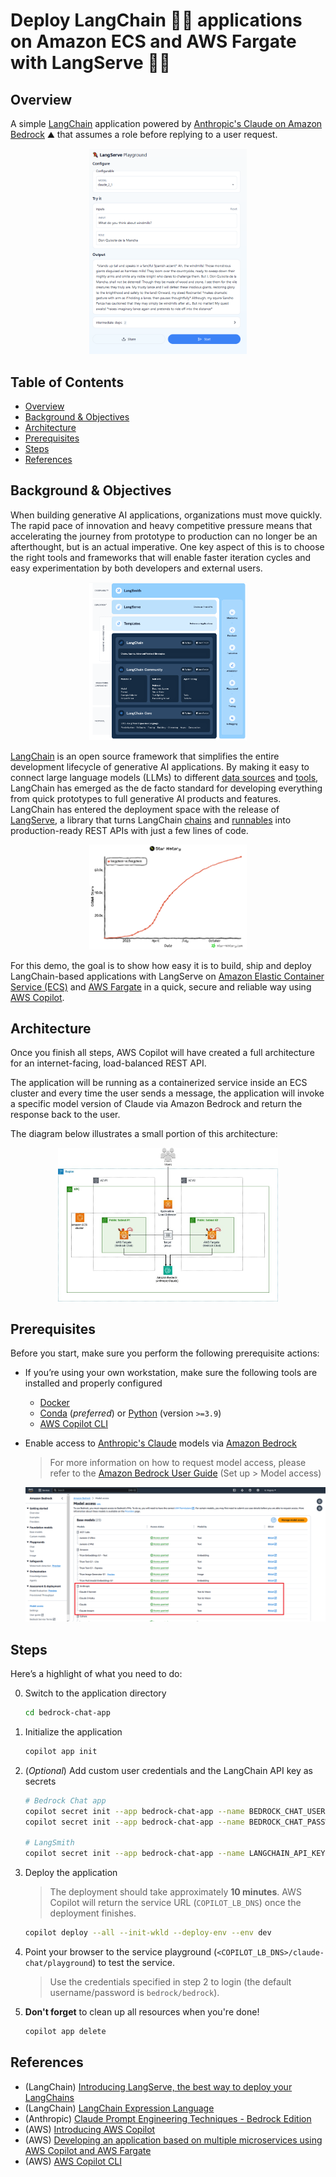 # Deploy LangChain 🦜🔗 applications on Amazon ECS and AWS Fargate with LangServe 🦜️🏓

## Overview

A simple [LangChain](https://www.langchain.com/) application powered by [Anthropic's Claude on Amazon Bedrock](https://aws.amazon.com/bedrock/claude/) ⛰️ that assumes a role before replying to a user request.

<p align="center">
<img src="images/claude_chat_playground.png" width="50%"/>
</p>

## Table of Contents

* [Overview](#overview)
* [Background & Objectives](#background--objectives)
* [Architecture](#architecture)
* [Prerequisites](#prerequisites)
* [Steps](#steps)
* [References](#references)

## Background & Objectives

When building generative AI applications, organizations must move quickly. The rapid pace of innovation and heavy competitive pressure means that accelerating the journey from prototype to production can no longer be an afterthought, but is an actual imperative. One key aspect of this is to choose the right tools and frameworks that will enable faster iteration cycles and easy experimentation by both developers and external users.

<p align="center">
<img src="images/langchain_stack.png" width="50%"/>
</p>

[LangChain](https://www.langchain.com/) is an open source framework that simplifies the entire development lifecycle of generative AI applications. By making it easy to connect large language models (LLMs) to different [data sources](https://python.langchain.com/docs/modules/data_connection/) and [tools](https://python.langchain.com/docs/modules/agents/tools/), LangChain has emerged as the de facto standard for developing everything from quick prototypes to full generative AI products and features. LangChain has entered the deployment space with the release of [LangServe](https://blog.langchain.dev/introducing-langserve/), a library that turns LangChain [chains](https://python.langchain.com/docs/modules/chains/) and [runnables](https://python.langchain.com/docs/expression_language/interface) into production-ready REST APIs with just a few lines of code.

<p align="center">
<img src="images/langchain_star_history.png" width="50%"/>
</p>

For this demo, the goal is to show how easy it is to build, ship and deploy LangChain-based applications with LangServe on [Amazon Elastic Container Service (ECS)](https://aws.amazon.com/ecs/) and [AWS Fargate](https://aws.amazon.com/fargate/) in a quick, secure and reliable way using [AWS Copilot](https://aws.amazon.com/containers/copilot/).

## Architecture

Once you finish all steps, AWS Copilot will have created a full architecture for an internet-facing, load-balanced REST API. 

The application will be running as a containerized service inside an ECS cluster and every time the user sends a message, the application will invoke a specific model version of Claude via Amazon Bedrock and return the response back to the user.

The diagram below illustrates a small portion of this architecture:

<p align="center">
<img src="images/architecture.png" width="70%"/>
</p>

## Prerequisites

Before you start, make sure you perform the following prerequisite actions:

* If you’re using your own workstation, make sure the following tools are installed and properly configured
	- [Docker](https://www.docker.com/)
	- [Conda](https://docs.conda.io/en/latest) (*preferred*) or [Python](https://www.python.org/) (version `>=3.9`)
	- [AWS Copilot CLI](https://docs.aws.amazon.com/AmazonECS/latest/developerguide/AWS_Copilot.html#copilot-install)
* Enable access to [Anthropic's Claude](https://www.anthropic.com/index/introducing-claude) models via [Amazon Bedrock](https://aws.amazon.com/bedrock/)

	> For more information on how to request model access, please refer to the [Amazon Bedrock User Guide](https://docs.aws.amazon.com/bedrock/latest/userguide/model-access.html) (Set up > Model access)

	![Bedrock model access](images/bedrock_model_access_claude.png)

## Steps

Here’s a highlight of what you need to do:

0. Switch to the application directory

	```bash
	cd bedrock-chat-app
	```

1. Initialize the application

	```bash
	copilot app init
	```

2. (*Optional*) Add custom user credentials and the LangChain API key as secrets

	```bash
	# Bedrock Chat app
	copilot secret init --app bedrock-chat-app --name BEDROCK_CHAT_USERNAME
	copilot secret init --app bedrock-chat-app --name BEDROCK_CHAT_PASSWORD

	# LangSmith
	copilot secret init --app bedrock-chat-app --name LANGCHAIN_API_KEY
	```

3. Deploy the application

	> The deployment should take approximately **10 minutes**. AWS Copilot will return the service URL (`COPILOT_LB_DNS`) once the deployment finishes.

	```bash
	copilot deploy --all --init-wkld --deploy-env --env dev
	```

4. Point your browser to the service playground (`<COPILOT_LB_DNS>/claude-chat/playground`) to test the service.

	> Use the credentials specified in step 2 to login (the default username/password is `bedrock/bedrock`).

5. **Don't forget** to clean up all resources when you're done!

	```bash
	copilot app delete
	```

## References

* (LangChain) [Introducing LangServe, the best way to deploy your LangChains](https://blog.langchain.dev/introducing-langserve/)
* (LangChain) [LangChain Expression Language](https://blog.langchain.dev/langchain-expression-language/)
* (Anthropic) [Claude Prompt Engineering Techniques - Bedrock Edition](https://docs.google.com/presentation/d/1tjvAebcEyR8la3EmVwvjC7PHR8gfSrcsGKfTPAaManw/edit#slide=id.g297e9aa6f0f_0_1222)
* (AWS) [Introducing AWS Copilot](https://aws.amazon.com/blogs/containers/introducing-aws-copilot/)
* (AWS) [Developing an application based on multiple microservices using AWS Copilot and AWS Fargate](https://aws.amazon.com/blogs/containers/developing-an-application-based-on-multiple-microservices-using-the-aws-copilot-and-aws-fargate/)
* (AWS) [AWS Copilot CLI](https://aws.github.io/copilot-cli/)